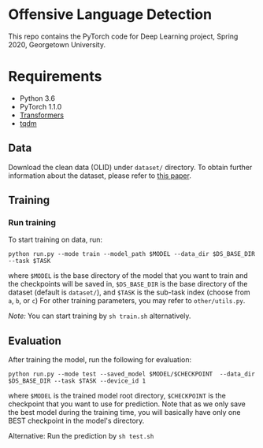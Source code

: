 Offensive Language Detection
==========

This repo contains the PyTorch code for Deep Learning project, Spring 2020, Georgetown University.


# Requirements

- Python 3.6
- PyTorch 1.1.0
- [Transformers](https://github.com/huggingface/transformers)
- [tqdm](https://github.com/tqdm/tqdm)

## Data
Download the clean data (OLID) under `dataset/` directory. To obtain further information about the dataset, please refer to [this paper](https://www.aclweb.org/anthology/N19-1144.pdf).

## Training

### Run training

To start training on  data, run:
```
python run.py --mode train --model_path $MODEL --data_dir $DS_BASE_DIR --task $TASK
```

where `$MODEL` is the base directory of the model that you want to train and the checkpoints will be saved in, `$DS_BASE_DIR` is the base directory of the dataset (default is `dataset/`), and `$TASK` is the sub-task index (choose from `a`, `b`, or `c`)
For other training parameters, you may refer to `other/utils.py`.

*Note:* You can start training by `sh train.sh` alternatively.

## Evaluation

After training the model, run the following for evaluation:

```
python run.py --mode test --saved_model $MODEL/$CHECKPOINT  --data_dir $DS_BASE_DIR --task $TASK --device_id 1
```

where `$MODEL` is the trained model root directory, `$CHECKPOINT` is the checkpoint that you want to use for prediction. Note that as we only save the best model during the training time, you will basically have only one BEST checkpoint in the model's directory.

Alternative: Run the prediction by `sh test.sh`